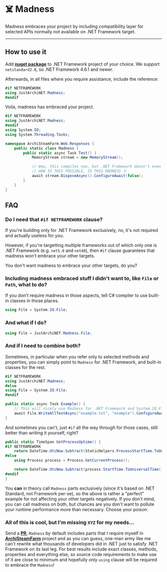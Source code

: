 # ☠️ Madness 

Madness embraces your project by including compatibility layer for selected APIs normally not available on .NET Framework target.

---

## How to use it

Add **[nuget package](https://www.nuget.org/packages/protobuf-net/)** to .NET Framework project of your choice. We support `netstandard2.0`, so .NET Framework 4.6.1 and newer.

Afterwards, in all files where you require assistance, include the reference:

```csharp
#if NETFRAMEWORK
using JustArchiNET.Madness;
#endif
```

Voila, madness has embraced your project.

```csharp
#if NETFRAMEWORK
using JustArchiNET.Madness;
#endif
using System.IO;
using System.Threading.Tasks;

namespace ArchiSteamFarm.Web.Responses {
	public static class Madness {
		public static async Task Test() {
			MemoryStream stream = new MemoryStream();

			// Wow, this compiles now, but .NET Framework doesn't even know crap about `IAsyncDisposable`!
			// HOW IS THIS POSSIBLE, IS THIS MADNESS ☠️
			await stream.DisposeAsync().ConfigureAwait(false);
		}
	}
}
```

## FAQ

### Do I need that `#if NETFRAMEWORK` clause?

If you're building only for .NET Framework exclusively, no, it's not required and actually useless for you.

However, if you're targetting multiple frameworks out of which only one is .NET Framework (e.g. `net5.0` and `net48`), then `#if` clause guarantees that madness won't embrace your other targets.

You don't want madness to embrace your other targets, do you?

### Including madness embraced stuff I didn't want to, like `File` or `Path`, what to do?

If you don't require madness in those aspects, tell C# compiler to use built-in classes in those places.

```csharp
using File = System.IO.File;
```

### And what if I do?

```csharp
using File = JustArchiNET.Madness.File;
```

### And if I need to combine both?

Sometimes, in particular when you refer only to selected methods and properties, you can simply point to `Madness` for .NET Framework, and built-in classes for the rest.

```csharp
#if NETFRAMEWORK
using JustArchiNET.Madness;
#else
using File = System.IO.File;
#endif

public static async Task Example() {
	// This will nicely use Madness for .NET Framework and System.IO.File for other targets, nice!
	await File.WriteAllTextAsync("example.txt", "example").ConfigureAwait(false);
}
```

And sometimes you can't, just `#if` all the way through for those cases, still better than writing it yourself, right?

```csharp
public static TimeSpan GetProcessUptime() {
#if NETFRAMEWORK
	return DateTime.UtcNow.Subtract(StaticHelpers.ProcessStartTime.ToUniversalTime());
#else
	using Process process = Process.GetCurrentProcess();

	return DateTime.UtcNow.Subtract(process.StartTime.ToUniversalTime());
#endif
}
```

You **can** in theory call `Madness` parts exclusively (since it's based on .NET Standard, not Framework per-se), so the above is rather a "perfect" example for not affecting your other targets negatively. If you don't mind, you can call madness on both, but chances are you don't want to pollute your runtime performance more than necessary. Choose your poison.

### All of this is cool, but I'm missing `XYZ` for my needs...

Send a **[PR](https://github.com/JustArchiNET/Madness/pulls)**, `Madness` by default includes parts that I require myself in **[ArchiSteamFarm](https://github.com/JustArchiNET/ArchiSteamFarm)** project and as you can guess, one-man army like me can't rewrite what thousands of developers did in .NET just to satisfy .NET Framework on its last leg. For best results include exact classes, methods, properties and everything else, so source code requirements to make use of it are close to minimum and hopefully only `using` clause will be required to embrace the `Madness`!
